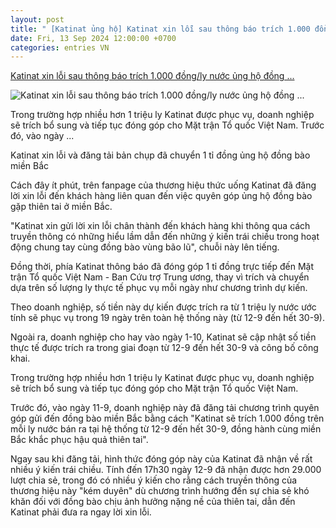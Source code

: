 ```yaml
---
layout: post
title: " [Katinat ủng hộ] Katinat xin lỗi sau thông báo trích 1.000 đồng/ly nước ủng hộ đồng ..."
date: Fri, 13 Sep 2024 12:00:00 +0700
categories: entries VN
---
```

[Katinat xin lỗi sau thông báo trích 1.000 đồng/ly nước ủng hộ đồng ...](https://tuoitre.vn/katinat-xin-loi-sau-thong-bao-trich-1-000-dong-ly-nuoc-ung-ho-dong-bao-mien-bac-gay-tranh-cai-20240912174154209.htm)

![Katinat xin lỗi sau thông báo trích 1.000 đồng/ly nước ủng hộ đồng ...](https://cdn1.tuoitre.vn/thumb_w/1200/471584752817336320/2024/9/12/katinat-2-1726137323457725904961-0-91-683-1395-crop-17261373512881843954716.jpg)

Trong trường hợp nhiều hơn 1 triệu ly Katinat được phục vụ, doanh nghiệp sẽ trích bổ sung và tiếp tục đóng góp cho Mặt trận Tổ quốc Việt Nam. Trước đó, vào ngày ...

Katinat xin lỗi và đăng tải bản chụp đã chuyển 1 tỉ đồng ủng hộ đồng bào miền Bắc

Cách đây ít phút, trên fanpage của thương hiệu thức uống Katinat đã đăng lời xin lỗi đến khách hàng liên quan đến việc quyên góp ủng hộ đồng bào gặp thiên tai ở miền Bắc.

"Katinat xin gửi lời xin lỗi chân thành đến khách hàng khi thông qua cách truyền thông có những hiểu lầm dẫn đến những ý kiến trái chiều trong hoạt động chung tay cùng đồng bào vùng bão lũ", chuỗi này lên tiếng.

Đồng thời, phía Katinat thông báo đã đóng góp 1 tỉ đồng trực tiếp đến Mặt trận Tổ quốc Việt Nam - Ban Cứu trợ Trung ương, thay vì trích và chuyển dựa trên số lượng ly thực tế phục vụ mỗi ngày như chương trình dự kiến.

Theo doanh nghiệp, số tiền này dự kiến được trích ra từ 1 triệu ly nước ước tính sẽ phục vụ trong 19 ngày trên toàn hệ thống này (từ 12-9 đến hết 30-9).

Ngoài ra, doanh nghiệp cho hay vào ngày 1-10, Katinat sẽ cập nhật số tiền thực tế được trích ra trong giai đoạn từ 12-9 đến hết 30-9 và công bố công khai.

Trong trường hợp nhiều hơn 1 triệu ly Katinat được phục vụ, doanh nghiệp sẽ trích bổ sung và tiếp tục đóng góp cho Mặt trận Tổ quốc Việt Nam.

Trước đó, vào ngày 11-9, doanh nghiệp này đã đăng tải chương trình quyên góp gửi đến đồng bào miền Bắc bằng cách "Katinat sẽ trích 1.000 đồng trên mỗi ly nước bán ra tại hệ thống từ 12-9 đến hết 30-9, đồng hành cùng miền Bắc khắc phục hậu quả thiên tai".

Ngay sau khi đăng tải, hình thức đóng góp này của Katinat đã nhận về rất nhiều ý kiến trái chiều. Tính đến 17h30 ngày 12-9 đã nhận được hơn 29.000 lượt chia sẻ, trong đó có nhiều ý kiến cho rằng cách truyền thông của thương hiệu này "kém duyên" dù chương trình hướng đến sự chia sẻ khó khăn đối với đồng bào chịu ảnh hưởng nặng nề của thiên tai, dẫn đến Katinat phải đưa ra ngay lời xin lỗi.

